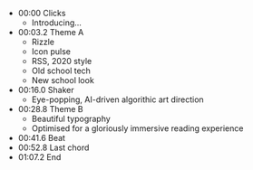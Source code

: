 - 00:00 Clicks
  - Introducing...
- 00:03.2 Theme A
  - Rizzle
  - Icon pulse
  - RSS, 2020 style
  - Old school tech
  - New school look
- 00:16.0 Shaker
  - Eye-popping, AI-driven algorithic art direction
- 00:28.8 Theme B
  - Beautiful typography
  - Optimised for a gloriously immersive reading experience
- 00:41.6 Beat
- 00:52.8 Last chord
- 01:07.2 End